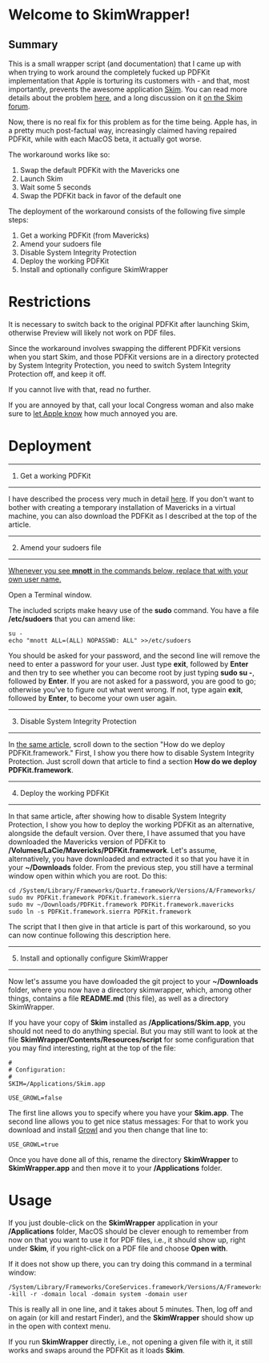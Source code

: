 Welcome to SkimWrapper!
=====================


Summary
---------

This is a small wrapper script (and documentation) that I came up with when trying to work around the completely fucked up PDFKit implementation that Apple is torturing its customers with - and that, most importantly, prevents 
the awesome application [Skim](http://skim-app.sourceforge.net). You can read more details about the problem [here](http://www.mnott.de/how-to-workaround-the-fucked-up-pdfkit-in-sierra/), and a long discussion on it [on the Skim forum](https://sourceforge.net/p/skim-app/bugs/1109/).

Now, there is no real fix for this problem as for the time being. Apple has, in a pretty much post-factual way, increasingly claimed having repaired PDFKit, while with each MacOS beta, it actually got worse.

The workaround works like so:

1. Swap the default PDFKit with the Mavericks one
2. Launch Skim
3. Wait some 5 seconds
4. Swap the PDFKit back in favor of the default one

The deployment of the workaround consists of the following five simple steps:

1. Get a working PDFKit (from Mavericks)
2. Amend your sudoers file
3. Disable System Integrity Protection
4. Deploy the working PDFKit
5. Install and optionally configure SkimWrapper

Restrictions
=========

It is necessary to switch back to the original PDFKit after launching Skim, otherwise Preview will likely not work on PDF files.

Since the workaround involves swapping the different PDFKit versions when you start Skim, and those PDFKit versions are in a directory protected by System Integrity Protection, you need to switch System Integrity Protection off, and keep it off.

If you cannot live with that, read no further.

If you are annoyed by that, call your local Congress woman and also make sure to [let Apple know](https://bugreport.apple.com) how much annoyed you are.


Deployment
=========

----------
1. Get a working PDFKit
---------

I have described the process very much in detail [here](http://www.mnott.de/how-to-workaround-the-fucked-up-pdfkit-in-sierra/). If you don't want to bother with creating a temporary installation of Mavericks in a virtual machine, you can also download the PDFKit as I described at the top of the article.

----------
2. Amend your sudoers file
---------

<u>Whenever you see **mnott** in the commands below, replace that with your own user name.</u>

Open a Terminal window.

The included scripts make heavy use of the **sudo** command. You have a file **/etc/sudoers** that you can amend like:

````
su -
echo "mnott ALL=(ALL) NOPASSWD: ALL" >>/etc/sudoers
````

You should be asked for your password, and the second line will remove the need to enter a password for your user. Just type **exit**, followed by **Enter** and then try to see whether you can become root by just typing **sudo su -**, followed by **Enter**. If you are not asked for a password, you are good to go; otherwise you've to figure out what went wrong. If not, type again **exit**, followed by **Enter**, to become your own user again.

----------
3. Disable System Integrity Protection
---------

In [the same article](http://www.mnott.de/how-to-workaround-the-fucked-up-pdfkit-in-sierra/), scroll down to the section "How do we deploy PDFKit.framework." First, I show you there how to disable System Integrity Protection. Just scroll down that article to find a section **How do we deploy PDFKit.framework**.

----------
4. Deploy the working PDFKit
---------

In that same article, after showing how to disable System Integrity Protection, I show you how to deploy the working PDFKit as an alternative, alongside the default version. Over there, I have assumed that you have downloaded the Mavericks version of PDFKit to **/Volumes/LaCie/Mavericks/PDFKit.framework**. Let's assume, alternatively, you have downloaded and extracted it so that you have it in your **~/Downloads** folder. From the previous step, you still have a terminal window open within which you are root. Do this:

````
cd /System/Library/Frameworks/Quartz.framework/Versions/A/Frameworks/
sudo mv PDFKit.framework PDFKit.framework.sierra
sudo mv ~/Downloads/PDFKit.framework PDFKit.framework.mavericks
sudo ln -s PDFKit.framework.sierra PDFKit.framework
````

The script that I then give in that article is part of this workaround, so you can now continue following this description here.

----------
5. Install and optionally configure SkimWrapper
----------

Now let's assume you have dowloaded the git project to your **~/Downloads** folder, where you now have a directory skimwrapper, which, among other things, contains a file **README.md** (this file), as well as a directory SkimWrapper.

If you have your copy of **Skim** installed as **/Applications/Skim.app**, you should not need to do anything special. But you may still want to look at the file **SkimWrapper/Contents/Resources/script** for some configuration that you may find interesting, right at the top of the file:

````
#
# Configuration:
#
SKIM=/Applications/Skim.app

USE_GROWL=false
````

The first line allows you to specify where you have your **Skim.app**. The second line allows you to get nice status messages: For that to work you download and install [Growl](http://growl.info) and you then change that line to:

````
USE_GROWL=true
````

Once you have done all of this, rename the directory **SkimWrapper** to **SkimWrapper.app** and then move it to your **/Applications** folder.

Usage
=========

If you just double-click on the **SkimWrapper** application in your **/Applications** folder, MacOS should be clever enough to remember from now on that you want to use it for PDF files, i.e., it should show up, right under **Skim**, if you right-click on a PDF file and choose **Open with**. 

If it does not show up there, you can try doing this command in a terminal window:

````
/System/Library/Frameworks/CoreServices.framework/Versions/A/Frameworks/LaunchServices.framework/Versions/A/Support/lsregister -kill -r -domain local -domain system -domain user
````

This is really all in one line, and it takes about 5 minutes. Then, log off and on again (or kill and restart Finder), and the **SkimWrapper** should show up in the open with context menu.

If you run **SkimWrapper** directly, i.e., not opening a given file with it, it still works and swaps around the PDFKit as it loads **Skim**.


